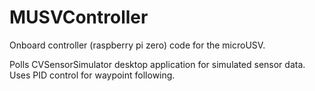 # MUSVController

Onboard controller (raspberry pi zero) code for the microUSV. 

Polls CVSensorSimulator desktop application for simulated sensor data. Uses PID control for waypoint following.
